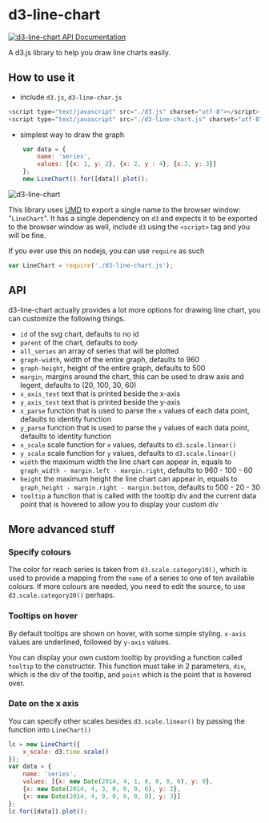 d3-line-chart
=============

[![d3-line-chart API Documentation](https://www.omniref.com/js/npm/d3-line-chart.png)](https://www.omniref.com/js/npm/d3-line-chart)

A d3.js library to help you draw line charts easily.

## How to use it
- include `d3.js`, `d3-line-char.js`
```javascript
<script type="text/javascript" src="./d3.js" charset="utf-8"></script>
<script type="text/javascript" src="./d3-line-chart.js" charset="utf-8"></script>
```
- simplest way to draw the graph
```javascript
	var data = {
		name: 'series',
		values: [{x: 1, y: 2}, {x: 2, y : 4}, {x:3, y: 3}]
	};
	new LineChart().for([data]).plot();
```

![d3-line-chart](https://raw.githubusercontent.com/ngzhian/d3-line-chart/master/d3-line-chart.png "a simple line chart drawn with d3-line-chart")

This library uses [UMD](https://github.com/umdjs/umd/blob/master/returnExports.js) to export a single name to the browser window: "`LineChart`". It has a single dependency on `d3` and expects it to be exported to the browser window as well, include `d3` using the `<script>` tag and you will be fine.

If you ever use this on nodejs, you can use `require` as such
```javascript
var LineChart = require('./d3-line-chart.js');
```

## API
d3-line-chart actually provides a lot more options for drawing line chart, you can customize the following things.
- `id` of the svg chart, defaults to no id
- `parent` of the chart, defaults to `body`
- `all_series` an array of series that will be plotted
- `graph-width`, width of the entire graph, defaults to 960
- `graph-height`, height of the entire graph, defaults to 500
-	`margin`, margins around the chart, this can be used to draw axis and legent, defaults to (20, 100, 30, 60)
- `x_axis_text` text that is printed beside the x-axis
- `y_axis_text` text that is printed beside the y-axis
- `x_parse` function that is used to parse the `x` values of each data point, defaults to identity function
- `y_parse` function that is used to parse the `y` values of each data point, defaults to identity function
-	`x_scale` scale function for `x` values, defaults to `d3.scale.linear()` 
-	`y_scale` scale function for `y` values, defaults to `d3.scale.linear()`
- `width` the maximum width the line chart can appear in, equals to `graph_width - margin.left - margin.right`, defaults to 960 - 100 - 60
- `height` the maximum height the line chart can appear in, equals to `graph_height - margin.right - margin.bottom`, defaults to 500 - 20 - 30
- `tooltip` a function that is called with the tooltip div and the current data point that is hovered to allow you to display your custom div

## More advanced stuff

### Specify colours
The color for reach series is taken from `d3.scale.category10()`, which is used to provide a mapping from the `name` of a series to one of ten available colours. If more colours are needed, you need to edit the source, to use `d3.scale.category20()` perhaps.

### Tooltips on hover
By default tooltips are shown on hover, with some simple styling. `x-axis` values are underlined, followed by `y-axis` values.

You can display your own custom tooltip by providing a function called `tooltip` to the constructor. This function must take in 2 parameters, `div`, which is the div of the tooltip, and `point` which is the point that is hovered over.

### Date on the x axis
You can specify other scales besides `d3.scale.linear()` by passing the function into `LineChart()`
``` javascript
lc = new LineChart({
	x_scale: d3.time.scale()
});
var data = {
	name: 'series',
	values: [{x: new Date(2014, 4, 1, 0, 0, 0, 0), y: 9},
	{x: new Date(2014, 4, 3, 0, 0, 0, 0), y: 2},
	{x: new Date(2014, 4, 9, 0, 0, 0, 0), y: 3}]
};
lc.for([data]).plot();
```

